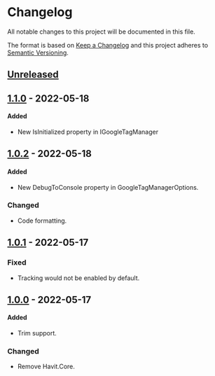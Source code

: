 # Changelog
All notable changes to this project will be documented in this file.

The format is based on [Keep a Changelog](http://keepachangelog.com/en/1.0.0/)
and this project adheres to [Semantic Versioning](http://semver.org/spec/v2.0.0.html).

## [Unreleased]

## [1.1.0] - 2022-05-18
#### Added
- New IsInitialized property in IGoogleTagManager

## [1.0.2] - 2022-05-18
#### Added
- New DebugToConsole property in GoogleTagManagerOptions.

### Changed
- Code formatting.

## [1.0.1] - 2022-05-17
### Fixed
- Tracking would not be enabled by default.

## [1.0.0] - 2022-05-17
#### Added
- Trim support.

### Changed
- Remove Havit.Core.

[Unreleased]: https://github.com/ScarletKuro/Blazor.GoogleTagManager/compare/HEAD..1.1.0

[1.1.0]: https://github.com/ScarletKuro/Blazor.GoogleTagManager/compare/1.0.2..1.1.0
[1.0.2]: https://github.com/ScarletKuro/Blazor.GoogleTagManager/compare/1.0.1..1.0.2
[1.0.1]: https://github.com/ScarletKuro/Blazor.GoogleTagManager/compare/1.0.0..1.0.1
[1.0.0]: https://github.com/ScarletKuro/Blazor.GoogleTagManager/commits/1.0.0